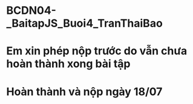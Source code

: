 # BCDN04-_BaitapJS_Buoi4_TranThaiBao
# Em xin phép nộp trước do vẫn chưa hoàn thành xong bài tập
# Hoàn thành và nộp ngày 18/07